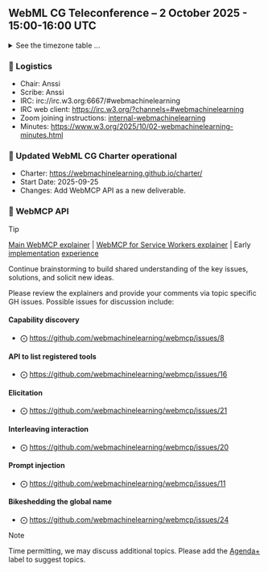 ## WebML CG Teleconference – 2 October 2025 - 15:00-16:00 UTC

<details close><summary>See the timezone table ...</summary>
<table>
<tr><td> San Francisco <td> Thu, 2 October 2025 <td> 08:00
<tr><td> Boston <td> Thu, 2 October 2025 <td> 11:00
<tr><td> London <td> Thu, 2 October 2025 <td> 16:00
<tr><td> Berlin <td> Thu, 2 October 2025 <td> 17:00
<tr><td> Helsinki <td> Thu, 2 October 2025 <td> 18:00
<tr><td> Shanghai <td> Thu, 2 October 2025 <td> 23:00
<tr><td> Tokyo <td> Fri, 3 October 2025 <td> 00:00
<tr><td> UTC <td> Thu, 2 October 2025 <td> 15:00 UTC
</table>

Other locations: https://www.timeanddate.com/worldclock/fixedtime.html?iso=20251002T15
</details>

### 🤝 Logistics

* Chair: Anssi
* Scribe: Anssi
* IRC: irc://irc.w3.org:6667/#webmachinelearning
* IRC web client: https://irc.w3.org/?channels=#webmachinelearning
* Zoom joining instructions: [internal-webmachinelearning](https://lists.w3.org/Archives/Member/internal-webmachinelearning/2023Jun/0000.html)
* Minutes: https://www.w3.org/2025/10/02-webmachinelearning-minutes.html

### 📢 Updated WebML CG Charter operational

- Charter: https://webmachinelearning.github.io/charter/
- Start Date: 2025-09-25
- Changes: Add WebMCP API as a new deliverable.

### 🤖 WebMCP API

> [!TIP]
> [Main WebMCP explainer](https://github.com/webmachinelearning/webmcp/blob/main/README.md) | [WebMCP for Service Workers explainer](https://github.com/webmachinelearning/webmcp/blob/main/docs/service-workers.md) | Early [implementation](https://github.com/MiguelsPizza/WebMCP) [experience](https://github.com/jasonjmcghee/WebMCP)

Continue brainstorming to build shared understanding of the key issues, solutions, and solicit new ideas.

Please review the explainers and provide your comments via topic specific GH issues. Possible issues for discussion include:

#### Capability discovery

- ⨀ https://github.com/webmachinelearning/webmcp/issues/8

#### API to list registered tools

- ⨀ https://github.com/webmachinelearning/webmcp/issues/16

#### Elicitation

- ⨀ https://github.com/webmachinelearning/webmcp/issues/21

#### Interleaving interaction

- ⨀ https://github.com/webmachinelearning/webmcp/issues/20

#### Prompt injection

- ⨀ https://github.com/webmachinelearning/webmcp/issues/11

#### Bikeshedding the global name

- ⨀ https://github.com/webmachinelearning/webmcp/issues/24

> [!NOTE]
> Time permitting, we may discuss additional topics. Please add the [Agenda+](https://github.com/webmachinelearning/webmcp/labels/Agenda+) label to suggest topics.
